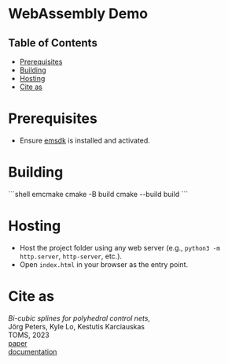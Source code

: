 # WebAssembly Demo

## Table of Contents
- [Prerequisites](#prerequisites)
- [Building](#building)
- [Hosting](#hosting)
- [Cite as](#cite-as)

# Prerequisites

- Ensure [emsdk](https://emscripten.org/docs/getting_started/downloads.html) is installed and activated.

# Building

\`\`\`shell
emcmake cmake -B build
cmake --build build
\`\`\`

# Hosting

- Host the project folder using any web server (e.g., `python3 -m http.server`, `http-server`, etc.).
- Open `index.html` in your browser as the entry point.

# Cite as

<i>Bi-cubic splines for polyhedral control nets</i>,  
Jörg Peters, Kyle Lo, Kestutis Karciauskas  
TOMS, 2023  
[paper](https://www.cise.ufl.edu/research/SurfLab/papers/23PolySpl_TOMS.pdf)  
[documentation](https://www.cise.ufl.edu/research/SurfLab/papers/23PolySpl_TOMS_Doc.pdf)
